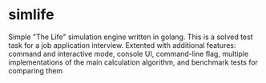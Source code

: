 # simlife
Simple "The Life" simulation engine written in golang. This is a solved test task for a job application interview. Extented with additional features: command and interactive mode, console UI, command-line flag, multiple implementations of the main calculation algorithm, and benchmark tests for comparing them
